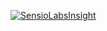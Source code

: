 [![SensioLabsInsight](https://insight.sensiolabs.com/projects/a5fef340-77c0-4220-8e17-93f5083fa572/mini.png)](https://insight.sensiolabs.com/projects/a5fef340-77c0-4220-8e17-93f5083fa572) 

